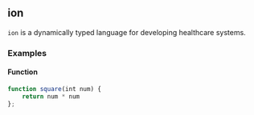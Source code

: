 ## ion

`ion` is a dynamically typed language for developing healthcare systems.


### Examples

#### Function

```js
function square(int num) {
    return num * num
};
```